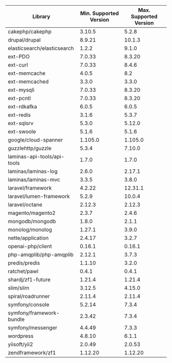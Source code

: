 | Library                     | Min. Supported Version | Max. Supported Version |
|-----------------------------|------------------------|------------------------|
| cakephp/cakephp             | 3.10.5                 | 5.2.8                  |
| drupal/drupal               | 8.9.21                 | 10.1.3                 |
| elasticsearch/elasticsearch | 1.2.2                  | 9.1.0                  |
| ext-PDO                     | 7.0.33                 | 8.3.20                 |
| ext-curl                    | 7.0.33                 | 8.4.6                  |
| ext-memcache                | 4.0.5                  | 8.2                    |
| ext-memcached               | 3.3.0                  | 3.3.0                  |
| ext-mysqli                  | 7.0.33                 | 8.3.20                 |
| ext-pcntl                   | 7.0.33                 | 8.3.20                 |
| ext-rdkafka                 | 6.0.5                  | 6.0.5                  |
| ext-redis                   | 3.1.6                  | 5.3.7                  |
| ext-sqlsrv                  | 5.3.0                  | 5.12.0                 |
| ext-swoole                  | 5.1.6                  | 5.1.6                  |
| google/cloud-spanner        | 1.105.0                | 1.105.0                |
| guzzlehttp/guzzle           | 5.3.4                  | 7.10.0                 |
| laminas-api-tools/api-tools | 1.7.0                  | 1.7.0                  |
| laminas/laminas-log         | 2.6.0                  | 2.17.1                 |
| laminas/laminas-mvc         | 3.3.5                  | 3.8.0                  |
| laravel/framework           | 4.2.22                 | 12.31.1                |
| laravel/lumen-framework     | 5.2.9                  | 10.0.4                 |
| laravel/octane              | 2.12.3                 | 2.12.3                 |
| magento/magento2            | 2.3.7                  | 2.4.6                  |
| mongodb/mongodb             | 1.8.0                  | 2.1.1                  |
| monolog/monolog             | 1.27.1                 | 3.9.0                  |
| nette/application           | 2.4.17                 | 3.2.7                  |
| openai-php/client           | 0.16.1                 | 0.16.1                 |
| php-amqplib/php-amqplib     | 2.12.1                 | 3.7.3                  |
| predis/predis               | 1.1.10                 | 3.2.0                  |
| ratchet/pawl                | 0.4.1                  | 0.4.1                  |
| shardj/zf1-future           | 1.21.4                 | 1.21.4                 |
| slim/slim                   | 3.12.5                 | 4.15.0                 |
| spiral/roadrunner           | 2.11.4                 | 2.11.4                 |
| symfony/console             | 5.2.14                 | 7.3.4                  |
| symfony/framework-bundle    | 2.3.42                 | 7.3.4                  |
| symfony/messenger           | 4.4.49                 | 7.3.3                  |
| wordpress                   | 4.8.10                 | 6.1.1                  |
| yiisoft/yii2                | 2.0.49                 | 2.0.53                 |
| zendframework/zf1           | 1.12.20                | 1.12.20                |
